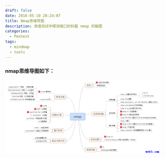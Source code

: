 ```yaml
---
draft: false
date: 2016-05-10 20:24:07
title: Nmap思维导图
description: 渗透测试中探测端口的利器 nmap 的脑图
categories:
  - Pentest
tags:
  - mindmap
  - tools
---
```


### nmap思维导图如下：
![nmap思维导图](/img/post/nmap.png)
